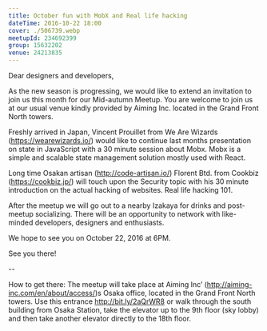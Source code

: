 ```yaml
---
title: October fun with MobX and Real life hacking
dateTime: 2016-10-22 18:00
cover: ./506739.webp
meetupId: 234692399
group: 15632202
venue: 24213835
---
```


Dear designers and developers,

As the new season is progressing, we would like to extend an invitation to join us this month for our Mid-autumn Meetup. You are welcome to join us at our usual venue kindly provided by Aiming Inc. located in the Grand Front North towers.

Freshly arrived in Japan, Vincent Prouillet from We Are Wizards (https://wearewizards.io/) would like to continue last months presentation on state in JavaScript with a 30 minute session about Mobx. Mobx is a simple and scalable state management solution mostly used with React.

Long time Osakan artisan (http://code-artisan.io/) Florent Btd. from Cookbiz (https://cookbiz.jp/) will touch upon the Security topic with his 30 minute introduction on the actual hacking of websites. Real life hacking 101.

After the meetup we will go out to a nearby Izakaya for drinks and post-meetup socializing. There will be an opportunity to network with like-minded developers, designers and enthusiasts.

We hope to see you on October 22, 2016 at 6PM.

See you there!

--

How to get there: The meetup will take place at Aiming Inc’ (http://aiming-inc.com/en/about/access/)s Osaka office, located in the Grand Front North towers. Use this entrance http://bit.ly/2aQrWR8 or walk through the south building from Osaka Station, take the elevator up to the 9th floor (sky lobby) and then take another elevator directly to the 18th floor.
